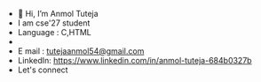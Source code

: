- 👋 Hi, I’m Anmol Tuteja
- I am cse'27 student
- Language : C,HTML
-
- E mail : tutejaanmol54@gmail.com
- LinkedIn: https://www.linkedin.com/in/anmol-tuteja-684b0327b
- Let's connect 

